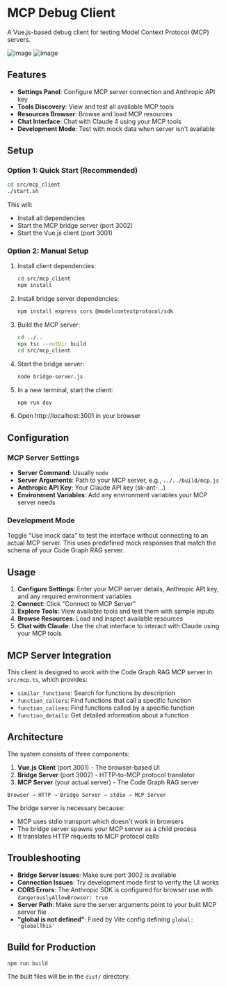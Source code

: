 # MCP Debug Client

A Vue.js-based debug client for testing Model Context Protocol (MCP) servers.

![image](https://github.com/user-attachments/assets/2313759c-e06d-4ed7-9b80-83445ce878e5)
![image](https://github.com/user-attachments/assets/66df9f8f-0fd2-4425-8151-d90c2233c627)


## Features

- **Settings Panel**: Configure MCP server connection and Anthropic API key
- **Tools Discovery**: View and test all available MCP tools
- **Resources Browser**: Browse and load MCP resources  
- **Chat Interface**: Chat with Claude 4 using your MCP tools
- **Development Mode**: Test with mock data when server isn't available

## Setup

### Option 1: Quick Start (Recommended)
```bash
cd src/mcp_client
./start.sh
```

This will:
- Install all dependencies
- Start the MCP bridge server (port 3002)
- Start the Vue.js client (port 3001)

### Option 2: Manual Setup

1. Install client dependencies:
   ```bash
   cd src/mcp_client
   npm install
   ```

2. Install bridge server dependencies:
   ```bash
   npm install express cors @modelcontextprotocol/sdk
   ```

3. Build the MCP server:
   ```bash
   cd ../..
   npx tsc --outDir build
   cd src/mcp_client
   ```

4. Start the bridge server:
   ```bash
   node bridge-server.js
   ```

5. In a new terminal, start the client:
   ```bash
   npm run dev
   ```

6. Open http://localhost:3001 in your browser

## Configuration

### MCP Server Settings
- **Server Command**: Usually `node` 
- **Server Arguments**: Path to your MCP server, e.g., `../../build/mcp.js`
- **Anthropic API Key**: Your Claude API key (sk-ant-...)
- **Environment Variables**: Add any environment variables your MCP server needs

### Development Mode
Toggle "Use mock data" to test the interface without connecting to an actual MCP server. This uses predefined mock responses that match the schema of your Code Graph RAG server.

## Usage

1. **Configure Settings**: Enter your MCP server details, Anthropic API key, and any required environment variables
2. **Connect**: Click "Connect to MCP Server" 
3. **Explore Tools**: View available tools and test them with sample inputs
4. **Browse Resources**: Load and inspect available resources
5. **Chat with Claude**: Use the chat interface to interact with Claude using your MCP tools

## MCP Server Integration

This client is designed to work with the Code Graph RAG MCP server in `src/mcp.ts`, which provides:

- `similar_functions`: Search for functions by description
- `function_callers`: Find functions that call a specific function  
- `function_callees`: Find functions called by a specific function
- `function_details`: Get detailed information about a function

## Architecture

The system consists of three components:

1. **Vue.js Client** (port 3001) - The browser-based UI
2. **Bridge Server** (port 3002) - HTTP-to-MCP protocol translator  
3. **MCP Server** (your actual server) - The Code Graph RAG server

```
Browser → HTTP → Bridge Server → stdio → MCP Server
```

The bridge server is necessary because:
- MCP uses stdio transport which doesn't work in browsers
- The bridge server spawns your MCP server as a child process
- It translates HTTP requests to MCP protocol calls

## Troubleshooting

- **Bridge Server Issues**: Make sure port 3002 is available
- **Connection Issues**: Try development mode first to verify the UI works
- **CORS Errors**: The Anthropic SDK is configured for browser use with `dangerouslyAllowBrowser: true`
- **Server Path**: Make sure the server arguments point to your built MCP server file
- **"global is not defined"**: Fixed by Vite config defining `global: 'globalThis'`

## Build for Production

```bash
npm run build
```

The built files will be in the `dist/` directory.
